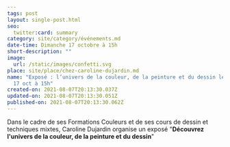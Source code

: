```yaml
---
tags: post
layout: single-post.html
seo:
  twitter:card: summary
category: site/category/événements.md
date-time: Dimanche 17 octobre à 15h
short-description: ""
image:
  url: /static/images/confetti.svg
place: site/place/chez-caroline-dujardin.md
name: "Exposé : l’univers de la couleur, de la peinture et du dessin le dimanche
  17 oct à 15h"
created-on: 2021-08-07T20:13:30.037Z
updated-on: 2021-08-07T20:13:30.051Z
published-on: 2021-08-07T20:13:30.062Z
---
```

<!--StartFragment-->

Dans le cadre de ses Formations Couleurs et de ses cours de dessin et techniques mixtes, Caroline Dujardin organise un exposé "**Découvrez l'univers de la couleur, de la peinture et du dessin**"

 

<!--EndFragment-->